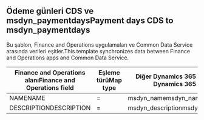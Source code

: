 ## <a name="payment-days-cds-to-msdyn_paymentdays"></a><span data-ttu-id="0a6a0-101">Ödeme günleri CDS ve msdyn_paymentdays</span><span class="sxs-lookup"><span data-stu-id="0a6a0-101">Payment days CDS to msdyn_paymentdays</span></span>

<span data-ttu-id="0a6a0-102">Bu şablon, Finance and Operations uygulamaları ve Common Data Service arasında verileri eşitler.</span><span class="sxs-lookup"><span data-stu-id="0a6a0-102">This template synchronizes data between Finance and Operations apps and Common Data Service.</span></span>

<span data-ttu-id="0a6a0-103">Finance and Operations alanı</span><span class="sxs-lookup"><span data-stu-id="0a6a0-103">Finance and Operations field</span></span> | <span data-ttu-id="0a6a0-104">Eşleme türü</span><span class="sxs-lookup"><span data-stu-id="0a6a0-104">Map type</span></span> | <span data-ttu-id="0a6a0-105">Diğer Dynamics 365 alanı</span><span class="sxs-lookup"><span data-stu-id="0a6a0-105">Other Dynamics 365 field</span></span> | <span data-ttu-id="0a6a0-106">Varsayılan değer</span><span class="sxs-lookup"><span data-stu-id="0a6a0-106">Default value</span></span>
---|---|---|---
<span data-ttu-id="0a6a0-107">NAME</span><span class="sxs-lookup"><span data-stu-id="0a6a0-107">NAME</span></span> | = | <span data-ttu-id="0a6a0-108">msdyn_name</span><span class="sxs-lookup"><span data-stu-id="0a6a0-108">msdyn_name</span></span> | 
<span data-ttu-id="0a6a0-109">DESCRIPTION</span><span class="sxs-lookup"><span data-stu-id="0a6a0-109">DESCRIPTION</span></span> | = | <span data-ttu-id="0a6a0-110">msdyn_description</span><span class="sxs-lookup"><span data-stu-id="0a6a0-110">msdyn_description</span></span> | 
